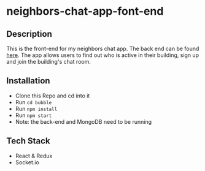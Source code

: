 # neighbors-chat-app-font-end

## Description
This is the front-end for my neighbors chat app. The back end can be found [here](https://github.com/fredpinon/neighbors-chat-app-back-end). The app allows users to find out who is active in their building, sign up and join the building's chat room.

## Installation
* Clone this Repo and cd into it
* Run `cd bubble`
* Run `npm install`
* Run `npm start`
* Note: the back-end and MongoDB need to be running

## Tech Stack
* React & Redux
* Socket.io
